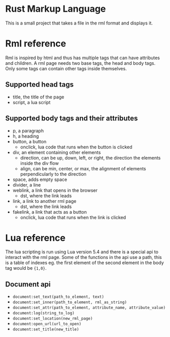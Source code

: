 # Rust Markup Language
This is a small project that takes a file in the rml format and displays it.

# Rml reference
Rml is inspired by html and thus has multiple tags that can have attributes and children. A rml page needs two base tags, the head and body tags. Only some tags can contain other tags inside themselves.

## Supported head tags
- title, the title of the page
- script, a lua script

## Supported body tags and their attributes
- p, a paragraph
- h, a heading
- button, a button
    - onclick, lua code that runs when the button is clicked
- div, an element containing other elements
    - direction, can be up, down, left, or right, the direction the elements inside the div flow
    - align, can be min, center, or max, the alignment of elements perpendicularly to the direction
- space, adds empty space
- divider, a line
- weblink, a link that opens in the browser
    - dst, where the link leads
- link, a link to another rml page
    - dst, where the link leads
- fakelink, a link that acts as a button
    - onclick, lua code that runs when the link is clicked

# Lua reference
The lua scripting is run using Lua version 5.4 and there is a special api to interact with the rml page. Some of the functions in the api use a path, this is a table of indexes eg. the first element of the second element in the body tag would be `{1,0}`.

## Document api
- `document:set_text(path_to_element, text)`
- `document:set_inner(path_to_element, rml_as_string)`
- `document:set_attr(path_to_element, attribute_name, attribute_value)`
- `document:log(string_to_log)`
- `document:set_location(new_rml_page)`
- `document:open_url(url_to_open)`
- `document:set_title(new_title)`